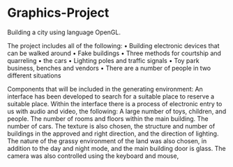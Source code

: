 # Graphics-Project
Building a city using language OpenGL.

The project includes all of the following:
• Building electronic devices that can be walked around
• Fake buildings
• Three methods for courtship and quarreling
• the cars
• Lighting poles and traffic signals
• Toy park business, benches and vendors
• There are a number of people in two different situations

Components that will be included in the generating environment:
An interface has been developed to search for a suitable place to reserve a suitable place. Within the interface there is a process of electronic entry to us with audio and video, the following:
A large number of toys, children, and people. The number of rooms and floors within the main building. The number of cars. The texture is also chosen, the structure and number of buildings in the approved and right direction, and the direction of lighting.
The nature of the grassy environment of the land was also chosen, in addition to the day and night mode, and the main building door is glass. The camera was also controlled using the keyboard and mouse,
